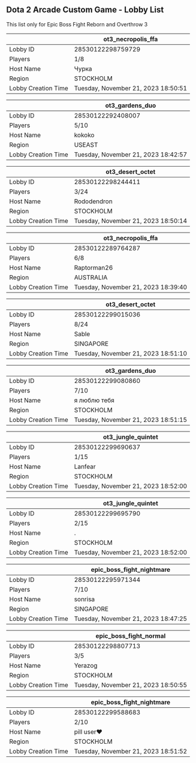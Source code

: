 ## Dota 2 Arcade Custom Game - Lobby List

This list only for Epic Boss Fight Reborn and Overthrow 3

|  | ot3_necropolis_ffa |
| ------ | ------ |
| Lobby ID | 28530122298759729 |
| Players | 1/8 |
| Host Name | Чурка |
| Region | STOCKHOLM |
| Lobby Creation Time | Tuesday, November 21, 2023 18:50:51 |


|  | ot3_gardens_duo |
| ------ | ------ |
| Lobby ID | 28530122292408007 |
| Players | 5/10 |
| Host Name | kokoko |
| Region | USEAST |
| Lobby Creation Time | Tuesday, November 21, 2023 18:42:57 |


|  | ot3_desert_octet |
| ------ | ------ |
| Lobby ID | 28530122298244411 |
| Players | 3/24 |
| Host Name | Rododendron |
| Region | STOCKHOLM |
| Lobby Creation Time | Tuesday, November 21, 2023 18:50:14 |


|  | ot3_necropolis_ffa |
| ------ | ------ |
| Lobby ID | 28530122289764287 |
| Players | 6/8 |
| Host Name | Raptorman26 |
| Region | AUSTRALIA |
| Lobby Creation Time | Tuesday, November 21, 2023 18:39:40 |


|  | ot3_desert_octet |
| ------ | ------ |
| Lobby ID | 28530122299015036 |
| Players | 8/24 |
| Host Name | Sable |
| Region | SINGAPORE |
| Lobby Creation Time | Tuesday, November 21, 2023 18:51:10 |


|  | ot3_gardens_duo |
| ------ | ------ |
| Lobby ID | 28530122299080860 |
| Players | 7/10 |
| Host Name | я люблю тебя |
| Region | STOCKHOLM |
| Lobby Creation Time | Tuesday, November 21, 2023 18:51:15 |


|  | ot3_jungle_quintet |
| ------ | ------ |
| Lobby ID | 28530122299690637 |
| Players | 1/15 |
| Host Name | Lanfear |
| Region | STOCKHOLM |
| Lobby Creation Time | Tuesday, November 21, 2023 18:52:00 |


|  | ot3_jungle_quintet |
| ------ | ------ |
| Lobby ID | 28530122299695790 |
| Players | 2/15 |
| Host Name | . |
| Region | STOCKHOLM |
| Lobby Creation Time | Tuesday, November 21, 2023 18:52:00 |


|  | epic_boss_fight_nightmare |
| ------ | ------ |
| Lobby ID | 28530122295971344 |
| Players | 7/10 |
| Host Name | sonrisa |
| Region | SINGAPORE |
| Lobby Creation Time | Tuesday, November 21, 2023 18:47:25 |


|  | epic_boss_fight_normal |
| ------ | ------ |
| Lobby ID | 28530122298807713 |
| Players | 3/5 |
| Host Name | Yerazog |
| Region | STOCKHOLM |
| Lobby Creation Time | Tuesday, November 21, 2023 18:50:55 |


|  | epic_boss_fight_nightmare |
| ------ | ------ |
| Lobby ID | 28530122299588683 |
| Players | 2/10 |
| Host Name | pill user❤ |
| Region | STOCKHOLM |
| Lobby Creation Time | Tuesday, November 21, 2023 18:51:52 |


